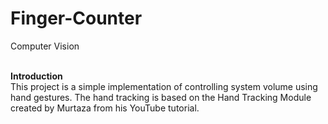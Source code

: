 # Finger-Counter
Computer Vision <br/>
<br/>

**Introduction** <br/>
This project is a simple implementation of controlling system volume using hand gestures. The hand tracking is based on the Hand Tracking Module created by Murtaza from his YouTube tutorial.
